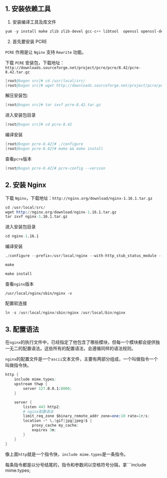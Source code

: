 ## 1. 安装依赖工具

1. 安装编译工具及库文件

```s
yum -y install make zlib zlib-devel gcc-c++ libtool  openssl openssl-devel
```

2. 首先要安装 PCRE

```PCRE``` 作用是让 ```Nginx``` 支持 ```Rewrite``` 功能。

下载 ```PCRE``` 安装包，下载地址： ```http://downloads.sourceforge.net/project/pcre/pcre/8.42/pcre-8.42.tar.gz```

```s
[root@bogon src]# cd /usr/local/src/
[root@bogon src]# wget http://downloads.sourceforge.net/project/pcre/pcre/8.42/pcre-8.42.tar.gz
```
解压安装包:

```s
[root@bogon src]# tar zxvf pcre-8.42.tar.gz
```

进入安装包目录

```s
[root@bogon src]# cd pcre-8.42
```

编译安装 

```s
[root@bogon pcre-8.42]# ./configure
[root@bogon pcre-8.42]# make && make install
```

查看```pcre```版本

```s
[root@bogon pcre-8.42]# pcre-config --version
```

## 2. 安装 Nginx

下载 ```Nginx```，下载地址：```http://nginx.org/download/nginx-1.16.1.tar.gz```

```s
cd /usr/local/src/
wget http://nginx.org/download/nginx-1.16.1.tar.gz
tar zxvf nginx-1.16.1.tar.gz
```

进入安装包目录

```s
cd nginx-1.16.1
```
编译安装

```s
./configure --prefix=/usr/local/nginx --with-http_stub_status_module --with-http_ssl_module --with-pcre=/usr/local/src/pcre-8.42 --with-stream --with-stream_ssl_module --with-http_ssl_module --with-http_v2_module --with-threads

make

make install
```

查看```nginx```版本

```
/usr/local/nginx/sbin/nginx -v
```

配置软连接

```s
ln -s /usr/local/nginx/sbin/nginx /usr/local/bin/nginx
```

## 3. 配置语法

在```nginx```的执行文件中，已经指定了他包含了哪些模块，但每一个模块都会提供独一无二的配置语法。这些所有的配置语法，会遵循同样的语法规则。

```nginx```的配置文件是一个```ascii```文本文件，主要有两部分组成，一个叫做指令一个叫做指令快。

```s
http {
    include mime.types;
    upstream thwp {
        server 127.0.0.1:8000;
    }

    server {
        listen 443 http2;
        # nginx配置语法
        limit_req_zone $binary_remote_addr zone=one:10 rate=1r/s;
        location ~* \.(gif|jpg|jpeg)$ {
            proxy_cache my_cache;
            expires 3m;
        }
    }
}
```

像上面```http```就是一个指令快，```include mime.types```是一条指令。

每条指令都是以分号结尾的，指令和参数间以空格符号分隔，拿```include mime.types;